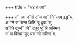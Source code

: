 +++
title = "०४ तं त्वा"

+++
तं᳓ त्वा न᳓रो द᳓म आ᳓ नि᳓त्यम् इद्ध᳓म्  
अ᳓ग्ने स᳓चन्त क्षिति᳓षु ध्रुवा᳓सु  
अ᳓धि द्युम्नं᳓ नि᳓ दधुर् भू᳓रि अस्मिन्  
भ᳓वा विश्वा᳓युर् धरु᳓णो रयीणा᳓म्